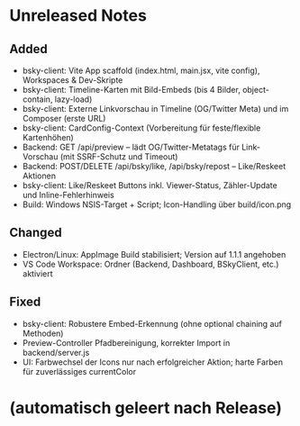 # Unreleased Notes

## Added
- bsky-client: Vite App scaffold (index.html, main.jsx, vite config), Workspaces & Dev-Skripte
- bsky-client: Timeline-Karten mit Bild-Embeds (bis 4 Bilder, object-contain, lazy-load)
- bsky-client: Externe Linkvorschau in Timeline (OG/Twitter Meta) und im Composer (erste URL)
- bsky-client: CardConfig-Context (Vorbereitung für feste/flexible Kartenhöhen)
- Backend: GET /api/preview – lädt OG/Twitter-Metatags für Link-Vorschau (mit SSRF-Schutz und Timeout)
- Backend: POST/DELETE /api/bsky/like, /api/bsky/repost – Like/Reskeet Aktionen
- bsky-client: Like/Reskeet Buttons inkl. Viewer-Status, Zähler-Update und Inline-Fehlerhinweis
- Build: Windows NSIS-Target + Script; Icon-Handling über build/icon.png

## Changed
- Electron/Linux: AppImage Build stabilisiert; Version auf 1.1.1 angehoben
- VS Code Workspace: Ordner (Backend, Dashboard, BSkyClient, etc.) aktiviert

## Fixed
- bsky-client: Robustere Embed-Erkennung (ohne optional chaining auf Methoden)
- Preview-Controller Pfadbereinigung, korrekter Import in backend/server.js
- UI: Farbwechsel der Icons nur nach erfolgreicher Aktion; harte Farben für zuverlässiges currentColor

#
# (automatisch geleert nach Release)
